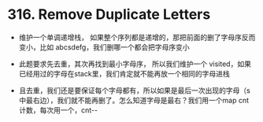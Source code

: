 # 316. Remove Duplicate Letters

- 维护一个单调递增栈， 如果整个序列都是递增的，那把前面的删了字母序反而变小，比如 abcsdefg，我们删哪一个都会把字母序变小

- 此题要求先去重，其次再找到最小字母序， 所以我们维护一个 visited，如果已经用过的字母在stack里，我们肯定就不能再放一个相同的字母进栈

- 且去重，我们还是要保证每个字母都有，所以如果是最后一次出现的字母（s中最右边），我们就不能再删了。怎么知道字母是最右？我们用一个map cnt计数，每次用一个，cnt--
